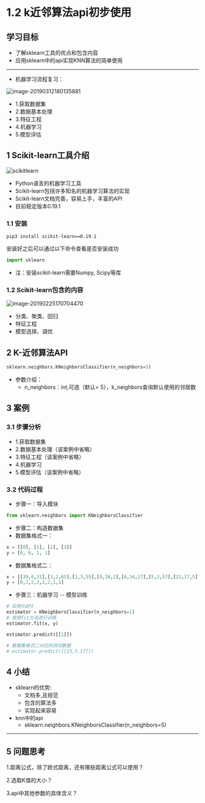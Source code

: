 # 1.2 k近邻算法api初步使用

## 学习目标

- 了解sklearn工具的优点和包含内容
- 应用sklearn中的api实现KNN算法的简单使用

---


- 机器学习流程复习：

![image-20190312180135881](https://tva1.sinaimg.cn/large/0082zybply1gc2qbpfphuj30y80ek4ln.jpg)

- 1.获取数据集
- 2.数据基本处理
- 3.特征工程
- 4.机器学习
- 5.模型评估

## 1 Scikit-learn工具介绍

![scikitlearn](https://tva1.sinaimg.cn/large/0082zybply1gc2qbz8eggj31500nqam6.jpg)

- Python语言的机器学习工具
- Scikit-learn包括许多知名的机器学习算法的实现
- Scikit-learn文档完善，容易上手，丰富的API
- 目前稳定版本0.19.1

### 1.1 安装

```
pip3 install scikit-learn==0.19.1
```

安装好之后可以通过以下命令查看是否安装成功

```python
import sklearn
```

- 注：安装scikit-learn需要Numpy, Scipy等库

### 1.2 Scikit-learn包含的内容

![image-20190225170704470](https://tva1.sinaimg.cn/large/006tNbRwly1ga8u6vawicj31nu0ma10y.jpg)

- 分类、聚类、回归
- 特征工程
- 模型选择、调优

## 2 K-近邻算法API

```python
sklearn.neighbors.KNeighborsClassifier(n_neighbors=5) 
```

- 参数介绍：
    - n_neighbors：int,可选（默认= 5），k_neighbors查询默认使用的邻居数 

## 3 案例

### 3.1 步骤分析

- 1.获取数据集
- 2.数据基本处理（该案例中省略）
- 3.特征工程（该案例中省略）
- 4.机器学习
- 5.模型评估（该案例中省略）

### 3.2 代码过程 

- 步骤一：导入模块 

```python
from sklearn.neighbors import KNeighborsClassifier
```

- 步骤二：构造数据集
- 数据集格式一：

```python
x = [[0], [1], [2], [3]]
y = [0, 0, 1, 1]
```

- 数据集格式二：	

```python
x = [[39,0,31],[3,2,65],[2,3,55],[9,38,2],[8,34,17],[5,2,57],[21,17,5],[45,2,9]]
y = [0,1,2,2,2,2,1,1]
```



- 步骤三：机器学习 -- 模型训练

```python
# 实例化API
estimator = KNeighborsClassifier(n_neighbors=1)
# 使用fit方法进行训练
estimator.fit(x, y)

estimator.predict([[1]])

# 数据集格式二对应的测试数据
# estimator.predict([[23,3,17]])
```

##  4 小结

- sklearn的优势:
    - 文档多,且规范
    - 包含的算法多
    - 实现起来容易
- knn中的api
    - sklearn.neighbors.KNeighborsClassifier(n_neighbors=5)

-----

## 5 问题思考


1.距离公式，除了欧式距离，还有哪些距离公式可以使用？

2.选取K值的大小？

3.api中其他参数的具体含义？

